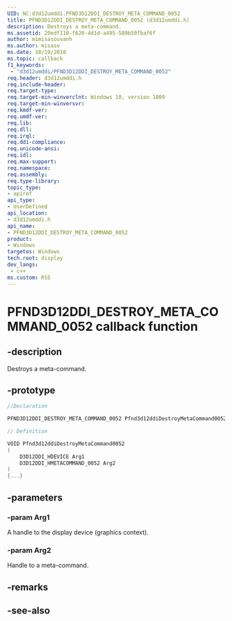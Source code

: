 ```yaml
---
UID: NC:d3d12umddi.PFND3D12DDI_DESTROY_META_COMMAND_0052
title: PFND3D12DDI_DESTROY_META_COMMAND_0052 (d3d12umddi.h)
description: Destroys a meta-command.
ms.assetid: 20edf110-f620-4d1d-a495-589b50fbaf6f
author: mimisasouvanh
ms.author: misaso
ms.date: 10/19/2018
ms.topic: callback
f1_keywords:
 - "d3d12umddi/PFND3D12DDI_DESTROY_META_COMMAND_0052"
req.header: d3d12umddi.h
req.include-header:
req.target-type:
req.target-min-winverclnt: Windows 10, version 1809
req.target-min-winversvr:
req.kmdf-ver:
req.umdf-ver:
req.lib:
req.dll:
req.irql: 
req.ddi-compliance:
req.unicode-ansi:
req.idl:
req.max-support:
req.namespace:
req.assembly:
req.type-library: 
topic_type: 
- apiref
api_type: 
- UserDefined
api_location: 
- d3d12umddi.h
api_name: 
- PFND3D12DDI_DESTROY_META_COMMAND_0052
product:
- Windows
targetos: Windows
tech.root: display
dev_langs:
 - c++
ms.custom: RS5
---
```


# PFND3D12DDI_DESTROY_META_COMMAND_0052 callback function

## -description

Destroys a meta-command.

## -prototype

```cpp
//Declaration

PFND3D12DDI_DESTROY_META_COMMAND_0052 Pfnd3d12ddiDestroyMetaCommand0052; 

// Definition

VOID Pfnd3d12ddiDestroyMetaCommand0052 
(
	D3D12DDI_HDEVICE Arg1
	D3D12DDI_HMETACOMMAND_0052 Arg2
)
{...}

```

## -parameters

### -param Arg1

A handle to the display device (graphics context).

### -param Arg2

Handle to a meta-command.

## -remarks




## -see-also
